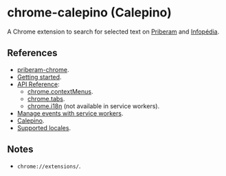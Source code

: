 # chrome-calepino (Calepino)

A Chrome extension to search for selected text on [Priberam](https://dicionario.priberam.org/) and [Infopédia](https://www.infopedia.pt/).

## References

- [priberam-chrome](https://github.com/rfer/priberam-chrome).
- [Getting started](https://developer.chrome.com/docs/extensions/mv3/getstarted/).
- [API Reference](https://developer.chrome.com/docs/extensions/reference/):
  - [chrome.contextMenus](https://developer.chrome.com/docs/extensions/reference/contextMenus/).
  - [chrome.tabs](https://developer.chrome.com/docs/extensions/reference/tabs/).
  - [chrome.i18n](https://developer.chrome.com/docs/extensions/reference/i18n/) (not available in service workers).
- [Manage events with service workers](https://developer.chrome.com/docs/extensions/mv3/background_pages/).
- [Calepino](https://dicionario.priberam.org/calepino).
- [Supported locales](https://developer.chrome.com/docs/webstore/i18n/#choosing-locales-to-support).

## Notes

- `chrome://extensions/`.
